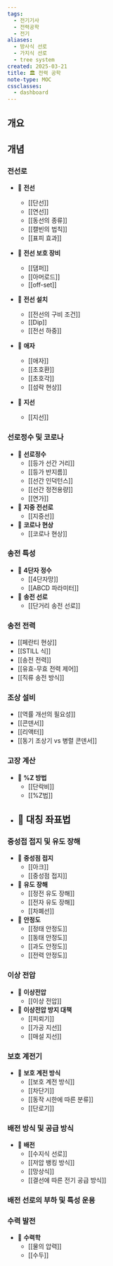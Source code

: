 ```yaml
---
tags:
  - 전기기사
  - 전력공학
  - 전기
aliases:
  - 방사식 선로
  - 가지식 선로
  - tree system
created: 2025-03-21
title: 🏛️ 전력 공학
note-type: MOC
cssclasses:
  - dashboard
---
```


## 개요

## 개념

### 전선로

- 📖 **전선**
	- [[단선]]
	- [[연선]]
	- [[동선의 종류]]
	- [[캘빈의 법칙]]
	- [[표피 효과]]
	
- 📖 **전선 보호 장비**
	- [[댐퍼]]
	- [[아머로드]]
	- [[off-set]]
- 📖 **전선 설치**
	- [[전선의 구비 조건]]
	- [[Dip]]
	- [[전선 하중]]
- 📖 **애자**
	- [[애자]]
	- [[초호환]]
	- [[초호각]]
	- [[섬락 현상]]
- 📖 **지선**
	- [[지선]]

### 선로정수 및 코로나

- 📖 **선로정수**
	- [[등가 선간 거리]]
	- [[등가 반지름]]
	- [[선간 인덕턴스]]
	- [[선간 정전용량]]
	- [[연가]]
- 📖 **지중 전선로**
	- [[지중선]]
- 📖 **코로나 현상**
	- [[코로나 현상]]
### 송전 특성
- 📖 **4단자 정수**
	- [[4단자망]]
	- [[ABCD 파라미터]]
- 📖 **송전 선로**
	- [[단거리 송전 선로]]

### 송전 전력
- [[페란티 현상]]
- [[STILL 식]]
- [[송전 전력]]
- [[유효-무효 전력 제어]]
- [[직류 송전 방식]]
### 조상 설비
- [[역률 개선의 필요성]]
- [[콘덴서]]
- [[리액터]]
- [[동기 조상기 vs 병렬 콘덴서]]




### 고장 계산
- 📖 **%Z 방법**
	- [[단락비]]
	- [[%Z법]]
- 📖 **대칭 좌표법**
	- 

### 중성접 접지 및 유도 장해
- 📖 **중성점 접지**
	- [[아크]]
	- [[중성점 접지]]
- 📖 **유도 장해**
	- [[정전 유도 장해]]
	- [[전자 유도 장해]]
	- [[차폐선]]
- 📖 **안정도**
	- [[정태 안정도]]
	- [[동태 안정도]]
	- [[과도 안정도]]
	- [[전력 안정도]]
### 이상 전압

- 📖 **이상전압**
	- [[이상 전압]]
- 📖 **이상전압 방지 대책**
	- [[피뢰기]]
	- [[가공 지선]]
	- [[매설 지선]]


### 보호 계전기
- 📖 **보호 계전 방식**
	- [[보호 계전 방식]]
	- [[차단기]]
	- [[동작 시한에 따른 분류]]
	- [[단로기]]
### 배전 방식 및 공급 방식
- 📖 **배전**
	- [[수지식 선로]]
	- [[저압 뱅킹 방식]]
	- [[망상식]]
	- [[결선에 따른 전기 공급 방식]]

### 배전 선로의 부하 및 특성 운용

### 수력 발전
- 📖 **수력학**
	- [[물의 압력]]
	- [[수두]]